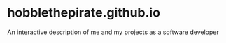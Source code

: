 # hobblethepirate.github.io
An interactive description of me and my projects as a software developer
